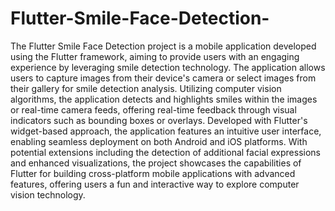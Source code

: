# Flutter-Smile-Face-Detection-
The Flutter Smile Face Detection project is a mobile application developed using the Flutter framework, aiming to provide users with an engaging experience by leveraging smile detection technology. The application allows users to capture images from their device's camera or select images from their gallery for smile detection analysis. Utilizing computer vision algorithms, the application detects and highlights smiles within the images or real-time camera feeds, offering real-time feedback through visual indicators such as bounding boxes or overlays. Developed with Flutter's widget-based approach, the application features an intuitive user interface, enabling seamless deployment on both Android and iOS platforms. With potential extensions including the detection of additional facial expressions and enhanced visualizations, the project showcases the capabilities of Flutter for building cross-platform mobile applications with advanced features, offering users a fun and interactive way to explore computer vision technology.
